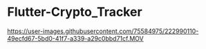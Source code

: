 # Flutter-Crypto_Tracker

https://user-images.githubusercontent.com/75584975/222990110-49ecfd67-5bd0-41f7-a339-a29c0bbd71cf.MOV

